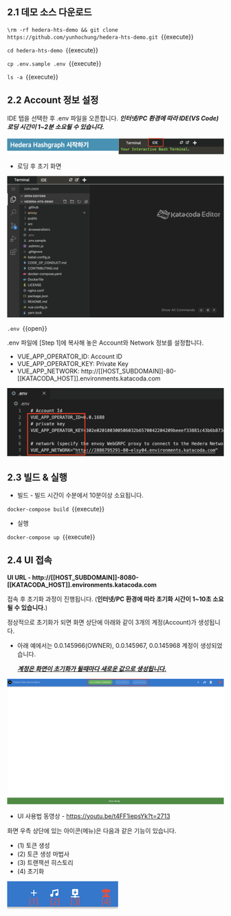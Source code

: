 ## 2.1 데모 소스 다운로드

`\rm -rf hedera-hts-demo && git clone https://github.com/yunhochung/hedera-hts-demo.git `{{execute}}

`cd hedera-hts-demo `{{execute}}

`cp .env.sample .env `{{execute}}

`ls -a `{{execute}}

## 2.2 Account 정보 설정

IDE 탭을 선택한 후 .env 파일을 오픈합니다. ***인터넷/PC 환경에 따라 IDE(VS Code) 로딩 시간이 1~2분 소요될 수 있습니다.***

![1](https://github.com/yunhochung/katacoda-scenarios/raw/master/hedera-hashgraph/getting-started-with-hashgraph/images/20.png)

* 로딩 후 초기 화면

![1](https://github.com/yunhochung/katacoda-scenarios/raw/master/hedera-hashgraph/hedera-token-service-demo/images/1.png)

`.env `{{open}}

.env 파일에 [Step 1]에 복사해 놓은 Account와 Network 정보를 설정합니다.

* VUE_APP_OPERATOR_ID: Account ID
* VUE_APP_OPERATOR_KEY: Private Key
* VUE_APP_NETWORK: http://[[HOST_SUBDOMAIN]]-80-[[KATACODA_HOST]].environments.katacoda.com

![1](https://github.com/yunhochung/katacoda-scenarios/raw/master/hedera-hashgraph/hedera-token-service-demo/images/2.png)

## 2.3 빌드 & 실행

* 빌드 - 빌드 시간이 수분에서 10분이상 소요됩니다.

`docker-compose build `{{execute}}

* 실행

`docker-compose up `{{execute}}

## 2.4 UI 접속

**UI URL - http://[[HOST_SUBDOMAIN]]-8080-[[KATACODA_HOST]].environments.katacoda.com**

접속 후 초기화 과정이 진행됩니다. (**인터넷/PC 환경에 따라 초기화 시간이 1~10초 소요될 수 있습니다.**)

정상적으로 초기화가 되면 화면 상단에 아래와 같이 3개의 계정(Account)가 생성됩니다.

* 아래 예에서는 0.0.145966(OWNER), 0.0.145967, 0.0.145968 계정이 생성되었습니다.

  *<u>**계정은 화면이 초기화가 될때마다 새로운 값으로 생성됩니다.**</u>*

*<u><img src="https://github.com/yunhochung/katacoda-scenarios/raw/master/hedera-hashgraph/hedera-token-service-demo/images/3.png" alt="3" style="zoom:50%;" /></u>*

* UI 사용법 동영상 - https://youtu.be/t4FF1iepsYk?t=2713

  

화면 우측 상단에 있는 아이콘(메뉴)은 다음과 같은 기능이 있습니다.

* (1) 토큰 생성
* (2) 토큰 생성 마법사
* (3) 트랜잭션 히스토리
* (4) 초기화

<img src="https://github.com/yunhochung/katacoda-scenarios/raw/master/hedera-hashgraph/hedera-token-service-demo/images/4.png" alt="4" style="zoom:50%;" />